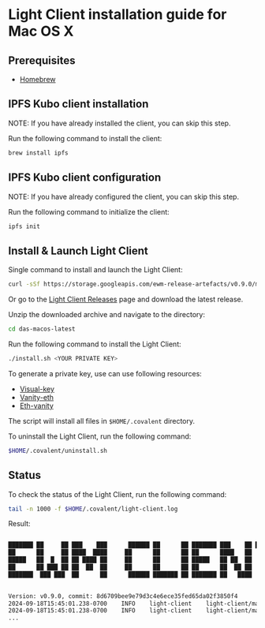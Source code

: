 # Light Client installation guide for Mac OS X

## Prerequisites

- [Homebrew](https://brew.sh/)

## IPFS Kubo client installation

NOTE: If you have already installed the client, you can skip this step.

Run the following command to install the client:

```bash
brew install ipfs
```

## IPFS Kubo client configuration

NOTE: If you have already configured the client, you can skip this step.

Run the following command to initialize the client:

```bash
ipfs init
```

## Install & Launch Light Client

Single command to install and launch the Light Client:

```bash
curl -sSf https://storage.googleapis.com/ewm-release-artefacts/v0.9.0/macos/installv2.sh | bash -s <YOUR PRIVATE KEY>
```

Or go to the [Light Client Releases](https://github.com/covalenthq/ewm-das/releases) page and download the latest release.

Unzip the downloaded archive and navigate to the directory:

```bash
cd das-macos-latest
```

Run the following command to install the Light Client:

```bash
./install.sh <YOUR PRIVATE KEY>
```

To generate a private key, use can use following resources:

- [Visual-key](https://visualkey.link/)
- [Vanity-eth](https://vanity-eth.tk/)
- [Eth-vanity](https://eth-vanity.io/#calc)

The script will install all files in `$HOME/.covalent` directory.

To uninstall the Light Client, run the following command:

```bash
$HOME/.covalent/uninstall.sh
```

## Status

To check the status of the Light Client, run the following command:

```bash
tail -n 1000 -f $HOME/.covalent/light-client.log
```

Result:

```bash

███████ ██     ██ ███    ███      ██████ ██      ██ ███████ ███    ██ ████████ 
██      ██     ██ ████  ████     ██      ██      ██ ██      ████   ██    ██    
█████   ██  █  ██ ██ ████ ██     ██      ██      ██ █████   ██ ██  ██    ██    
██      ██ ███ ██ ██  ██  ██     ██      ██      ██ ██      ██  ██ ██    ██    
███████  ███ ███  ██      ██      ██████ ███████ ██ ███████ ██   ████    ██    
                                                                               

Version: v0.9.0, commit: 8d6709bee9e79d3c4e6ece35fed65da02f3850f4
2024-09-18T15:45:01.238-0700	INFO	light-client	light-client/main.go:91	Starting client...
2024-09-18T15:45:01.238-0700	INFO	light-client	light-client/main.go:97	Client idenity: 0x51b6D674514849aF97FB77BCac51bcdD7799842C
...
```
